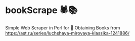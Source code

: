 # bookScrape 🕷️📚

Simple Web Scraper in Perl for 🔭 Obtaining Books from https://ast.ru/series/luchshaya-mirovaya-klassika-1241886/
